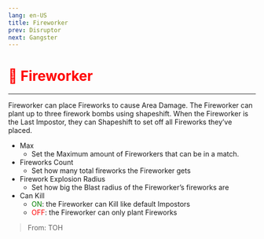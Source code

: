 ```yaml
---
lang: en-US
title: Fireworker
prev: Disruptor
next: Gangster
---
```


# <font color="red">🧨 <b>Fireworker</b></font> <Badge text="Support" type="tip" vertical="middle"/>
---

Fireworker can place Fireworks to cause Area Damage. The Fireworker can plant up to three firework bombs using shapeshift. When the Fireworker is the Last Impostor, they can Shapeshift to set off all Fireworks they’ve placed.
* Max
  * Set the Maximum amount of Fireworkers that can be in a match.
* Fireworks Count
  * Set how many total fireworks the Fireworker gets
* Firework Explosion Radius
  * Set how big the Blast radius of the Fireworker’s fireworks are
* Can Kill
  * <font color=green>ON</font>: the Fireworker can Kill like default Impostors
  * <font color=red>OFF</font>: the Fireworker can only plant Fireworks

> From: TOH